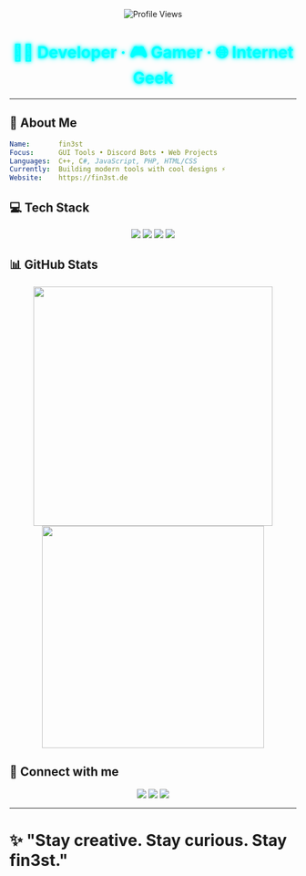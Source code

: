<!-- README.md -->
<!--<h1 align="center">🧠 fin3st</h1>-->
<p align="center">
  <!--<img src="https://raw.githubusercontent.com/xfin3st/xfin3st/main/logo.png" width="150" alt="fin3st logo"><br>-->
  <img src="https://komarev.com/ghpvc/?username=xfin3st&label=Profile+Views&color=00ffff&style=flat-square" alt="Profile Views"/>
</p>

<h1 align="center" style="color:#00ffff;text-shadow:0 0 5px #00ffff, 0 0 10px #00ffff;">
  👨‍💻 Developer · 🎮 Gamer · 🌐 Internet Geek
</h1>

---

## 🚀 About Me
```yaml
Name:       fin3st
Focus:      GUI Tools • Discord Bots • Web Projects
Languages:  C++, C#, JavaScript, PHP, HTML/CSS
Currently:  Building modern tools with cool designs ⚡
Website:    https://fin3st.de
``` 

## 💻 Tech Stack
<p align="center">
  <img src="https://img.shields.io/badge/C++-00599C?style=for-the-badge&logo=c%2B%2B&logoColor=white"/>
  <img src="https://img.shields.io/badge/C%23-239120?style=for-the-badge&logo=c-sharp&logoColor=white"/>
  <img src="https://img.shields.io/badge/HTML5-E34F26?style=for-the-badge&logo=html5&logoColor=white"/>
  <img src="https://img.shields.io/badge/CSS3-1572B6?style=for-the-badge&logo=css3&logoColor=white"/>
</p>

## 📊 GitHub Stats
<p align="center">
  <img src="https://github-readme-stats.vercel.app/api?username=xfin3st&theme=chartreuse-dark&show_icons=true" width="420"/>
  <img src="https://github-readme-streak-stats.herokuapp.com/?user=xfin3st&theme=chartreuse-dark" width="390"/>
</p>

## 🔗 Connect with me
<p align="center">
  <a href="https://fin3st.de" target="_blank"><img src="https://img.shields.io/badge/Website-fin3st.de-00ffff?style=for-the-badge&logo=internet-explorer&logoColor=black"></a>
  <a href="https://discord.gg/bSU8PM6xZF" target="_blank"><img src="https://img.shields.io/badge/Discord-Join%20Me-5865F2?style=for-the-badge&logo=discord&logoColor=white"></a>
  <a href="https://github.com/xfin3st" target="_blank"><img src="https://img.shields.io/badge/GitHub-xfin3st-24292e?style=for-the-badge&logo=github&logoColor=white"></a>
</p>

---

<h1 
  >✨ "Stay creative. Stay curious. Stay fin3st." 
</h1>
